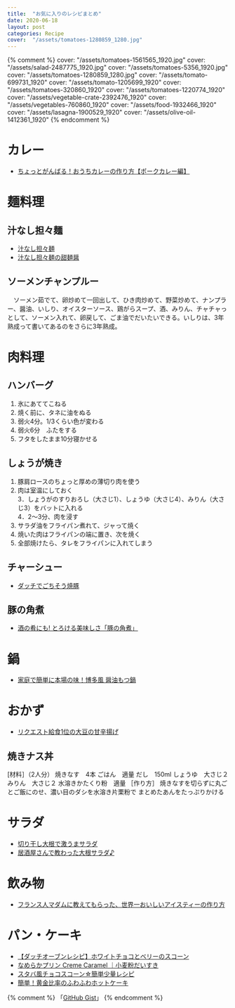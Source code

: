 ```yaml
---
title:  "お気に入りのレシピまとめ"
date: 2020-06-18
layout: post
categories: Recipe
cover:  "/assets/tomatoes-1280859_1280.jpg"
---
```

{% comment %}
cover:  "/assets/tomatoes-1561565_1920.jpg"
cover:  "/assets/salad-2487775_1920.jpg"
cover:  "/assets/tomatoes-5356_1920.jpg"
cover:  "/assets/tomatoes-1280859_1280.jpg"
cover:  "/assets/tomato-699731_1920"
cover:  "/assets/tomato-1205699_1920"
cover:  "/assets/tomatoes-320860_1920"
cover:  "/assets/tomatoes-1220774_1920"
cover:  "/assets/vegetable-crate-2392476_1920"
cover:  "/assets/vegetables-760860_1920"
cover:  "/assets/food-1932466_1920"
cover:  "/assets/lasagna-1900529_1920"
cover:  "/assets/olive-oil-1412361_1920"
{% endcomment %}

# カレー
* [ちょっとがんばる！おうちカレーの作り方【ポークカレー編】](https://tomatoman.jp/?p=8303)  

# 麺料理
## 汁なし担々麺
* [汁なし担々麺](https://park.ajinomoto.co.jp/recipe/card/705569/)  
* [汁なし担々麺の甜麺醤](https://tomatoman.jp/?p=8251)  

## ソーメンチャンプルー
　ソーメン茹でて、卵炒めて一回出して、ひき肉炒めて、野菜炒めて、ナンプラー、醤油、いしり、オイスターソース、鶏がらスープ、酒、みりん、チャチャっとして、ソーメン入れて、卵戻して、ごま油でだいたいできる。いしりは、3年熟成って書いてあるのをさらに3年熟成。

# 肉料理
## ハンバーグ
1. 氷にあててこねる  
2. 焼く前に、タネに油をぬる  
3. 弱火4分。1/3くらい色が変わる  
4. 弱火6分　ふたをする  
5. フタをしたまま10分寝かせる  

## しょうが焼き
1. 豚肩ロースのちょっと厚めの薄切り肉を使う  
2. 肉は室温にしておく  
3．しょうがのすりおろし（大さじ1）、しょうゆ（大さじ4）、みりん（大さじ3）をバットに入れる  
4．2～3分、肉を浸す  
5. サラダ油をフライパン煮れて、ジャって焼く  
6. 焼いた肉はフライパンの端に置き、次を焼く  
7. 全部焼けたら、タレをフライパンに入れてしまう  

## チャーシュー
* [ダッチでごちそう焼豚](https://tg-uchi.jp/topics/3560)  

## 豚の角煮
* [酒の肴にも! とろける美味しさ「豚の角煮」](https://tg-uchi.jp/topics/4007)  

# 鍋
* [家庭で簡単に本場の味！博多風 醤油もつ鍋](https://cookpad.com/recipe/2837502)  

# おかず
* [リクエスト給食1位の大豆の甘辛揚げ](https://cookpad.com/recipe/899663)  

## 焼きナス丼
[材料］（2人分）
焼きなす　4本
ごはん　適量
だし　150ml
しょうゆ　大さじ２
みりん　大さじ２
水溶きかたくり粉　適量
［作り方］
焼きなすを切らずに丸ごとご飯にのせ、濃い目のダシを水溶き片栗粉で まとめたあんをたっぷりかける

# サラダ
* [切り干し大根で激うまサラダ](https://cookpad.com/recipe/604848)  
* [居酒屋さんで教わった大根サラダ♪](https://cookpad.com/recipe/84482)  

# 飲み物
* [フランス人マダムに教えてもらった、世界一おいしいアイスティーの作り方](https://dot.asahi.com/dot/photoarticle/2019080800076.html)  

# パン・ケーキ
* [【ダッチオーブンレシピ】ホワイトチョコとベリーのスコーン](https://tg-uchi.jp/topics/3537)  
* [なめらかプリン Creme Caramel ｜小麦粉だいすき](https://www.nicovideo.jp/watch/sm36503451)
* [スタバ風チョコスコーン☆簡単少量レシピ](https://cookpad.com/recipe/1791602)
* [簡単！黄金比率のふわふわホットケーキ](https://cookpad.com/recipe/2257208)

{% comment %}
「[GitHub Gist](https://gist.github.com/)」
{% endcomment %}
